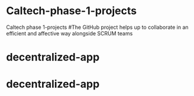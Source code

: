 # Caltech-phase-1-projects
Caltech phase 1-projects
#The GitHub project helps up to collaborate in an efficient and affective way alongside SCRUM teams
# decentralized-app
# decentralized-app
